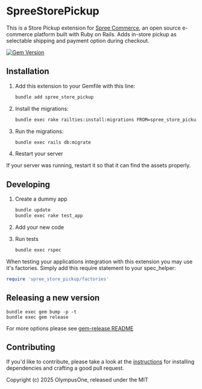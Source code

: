 # SpreeStorePickup

This is a Store Pickup extension for [Spree Commerce](https://spreecommerce.org), an open source e-commerce platform built with Ruby on Rails. Adds in-store pickup as selectable shipping and payment option during checkout.

[![Gem Version](https://badge.fury.io/rb/spree_store_pickup.svg)](https://badge.fury.io/rb/spree_store_pickup)

## Installation

1. Add this extension to your Gemfile with this line:

    ```ruby
    bundle add spree_store_pickup
    ```

2. Install the migrations:

    ```sh
    bundle exec rake railties:install:migrations FROM=spree_store_pickup
    ```

3. Run the migrations:

    ```sh
    bundle exec rails db:migrate
    ```

4. Restart your server

  If your server was running, restart it so that it can find the assets properly.

## Developing

1. Create a dummy app

    ```bash
    bundle update
    bundle exec rake test_app
    ```

2. Add your new code
3. Run tests

    ```bash
    bundle exec rspec
    ```

When testing your applications integration with this extension you may use it's factories.
Simply add this require statement to your spec_helper:

```ruby
require 'spree_store_pickup/factories'
```

## Releasing a new version

```shell
bundle exec gem bump -p -t
bundle exec gem release
```

For more options please see [gem-release README](https://github.com/svenfuchs/gem-release)

## Contributing

If you'd like to contribute, please take a look at the
[instructions](CONTRIBUTING.md) for installing dependencies and crafting a good
pull request.

Copyright (c) 2025 OlympusOne, released under the MIT
